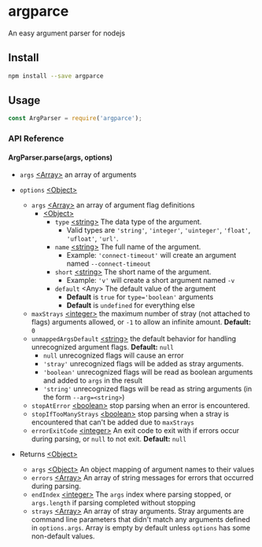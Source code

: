 # argparce

An easy argument parser for nodejs

## Install

```bash
npm install --save argparce
```

## Usage

```javascript
const ArgParser = require('argparce');
```

### API Reference

#### ArgParser.parse(args, options)

- `args` [\<Array>] an array of arguments

- `options` [\<Object>]
	- `args` [\<Array>] an array of argument flag definitions
		- [\<Object>]
			- `type` [\<string>] The data type of the argument.
				- Valid types are `'string'`, `'integer'`, `'uinteger'`, `'float'`, `'ufloat'`, `'url'`.
			- `name` [\<string>] The full name of the argument.
				- Example: `'connect-timeout'` will create an argument named `--connect-timeout`
			- `short` [\<string>] The short name of the argument.
				- Example: `'v'` will create a short argument named `-v`
			- `default` \<Any> The default value of the argument
				- **Default** is `true` for `type='boolean'` arguments
				- **Default** is `undefined` for everything else
	- `maxStrays` [\<integer>] the maximum number of stray (not attached to flags) arguments allowed, or `-1` to allow an infinite amount. **Default:** `0`
	- `unmappedArgsDefault` [\<string>] the default behavior for handling unrecognized argument flags. **Default:** `null`
		- `null` unrecognized flags will cause an error
		- `'stray'` unrecognized flags will be added as stray arguments.
		- `'boolean'` unrecognized flags will be read as boolean arguments and added to `args` in the result
		- `'string'` unrecognized flags will be read as string arguments (in the form `--arg=<string>`)
	- `stopAtError` [\<boolean>] stop parsing when an error is encountered.
	- `stopIfTooManyStrays` [\<boolean>] stop parsing when a stray is encountered that can't be added due to `maxStrays`
	- `errorExitCode` [\<integer>] An exit code to exit with if errors occur during parsing, or `null` to not exit. **Default:** `null`
- Returns [\<Object>]
	- `args` [\<Object>] An object mapping of argument names to their values
	- `errors` [\<Array>] An array of string messages for errors that occurred during parsing.
	- `endIndex` [\<integer>] The `args` index where parsing stopped, or `args.length` if parsing completed without stopping
	- `strays` [\<Array>] An array of stray arguments. Stray arguments are command line parameters that didn't match any arguments defined in `options.args`. Array is empty by default unless `options` has some non-default values.





[\<boolean>]: https://developer.mozilla.org/en-US/docs/Web/JavaScript/Data_structures#Boolean_type
[\<number>]: https://developer.mozilla.org/en-US/docs/Web/JavaScript/Data_structures#Number_type
[\<integer>]: https://developer.mozilla.org/en-US/docs/Web/JavaScript/Data_structures#Number_type
[\<string>]: https://developer.mozilla.org/en-US/docs/Web/JavaScript/Data_structures#String_type
[\<Object>]: https://developer.mozilla.org/en-US/docs/Web/JavaScript/Reference/Global_Objects/Object
[\<Array>]: https://developer.mozilla.org/en-US/docs/Web/JavaScript/Reference/Global_Objects/Array
[\<Function>]: https://developer.mozilla.org/en-US/docs/Web/JavaScript/Reference/Global_Objects/Function
[\<Promise>]: https://developer.mozilla.org/en-US/docs/Web/JavaScript/Reference/Global_Objects/Promise
[\<Error>]: https://nodejs.org/api/errors.html#errors_class_error
